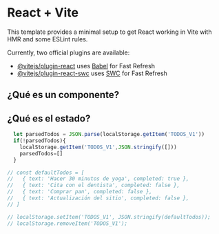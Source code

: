 # React + Vite

This template provides a minimal setup to get React working in Vite with HMR and some ESLint rules.

Currently, two official plugins are available:

- [@vitejs/plugin-react](https://github.com/vitejs/vite-plugin-react/blob/main/packages/plugin-react/README.md) uses [Babel](https://babeljs.io/) for Fast Refresh
- [@vitejs/plugin-react-swc](https://github.com/vitejs/vite-plugin-react-swc) uses [SWC](https://swc.rs/) for Fast Refresh


## ¿Qué es un componente?

## ¿Qué es el estado?

```jsx
  let parsedTodos = JSON.parse(localStorage.getItem('TODOS_V1')) 
  if(!parsedTodos){
    localStorage.getItem('TODOS_V1',JSON.stringify([]))
    parsedTodos=[]
  }
```
```jsx
// const defaultTodos = [
//   { text: 'Hacer 30 minutos de yoga', completed: true },
//   { text: 'Cita con el dentista', completed: false },
//   { text: 'Comprar pan', completed: false },
//   { text: 'Actualización del sitio', completed: false },
// ]

// localStorage.setItem('TODOS_V1', JSON.stringify(defaultTodos));
// localStorage.removeItem('TODOS_V1');

```